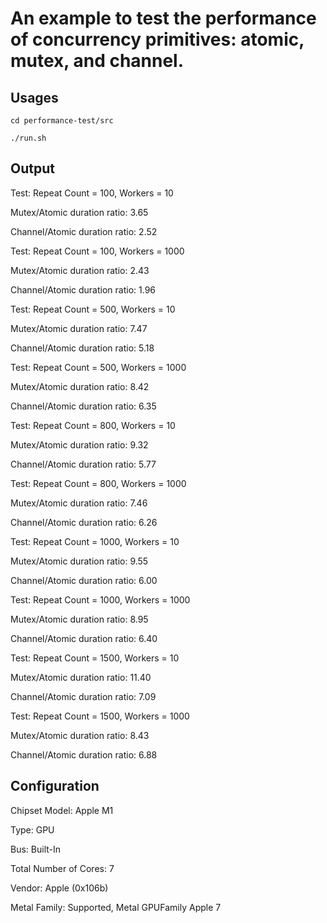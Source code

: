 # An example to test the performance of concurrency primitives: atomic, mutex, and channel.

## Usages

```cd performance-test/src```

```./run.sh```

## Output

Test: Repeat Count = 100, Workers = 10

Mutex/Atomic duration ratio: 3.65

Channel/Atomic duration ratio: 2.52

Test: Repeat Count = 100, Workers = 1000

Mutex/Atomic duration ratio: 2.43

Channel/Atomic duration ratio: 1.96

Test: Repeat Count = 500, Workers = 10

Mutex/Atomic duration ratio: 7.47

Channel/Atomic duration ratio: 5.18

Test: Repeat Count = 500, Workers = 1000

Mutex/Atomic duration ratio: 8.42

Channel/Atomic duration ratio: 6.35

Test: Repeat Count = 800, Workers = 10

Mutex/Atomic duration ratio: 9.32

Channel/Atomic duration ratio: 5.77

Test: Repeat Count = 800, Workers = 1000

Mutex/Atomic duration ratio: 7.46

Channel/Atomic duration ratio: 6.26

Test: Repeat Count = 1000, Workers = 10

Mutex/Atomic duration ratio: 9.55

Channel/Atomic duration ratio: 6.00

Test: Repeat Count = 1000, Workers = 1000

Mutex/Atomic duration ratio: 8.95

Channel/Atomic duration ratio: 6.40

Test: Repeat Count = 1500, Workers = 10

Mutex/Atomic duration ratio: 11.40

Channel/Atomic duration ratio: 7.09

Test: Repeat Count = 1500, Workers = 1000

Mutex/Atomic duration ratio: 8.43

Channel/Atomic duration ratio: 6.88

## Configuration

Chipset Model: Apple M1

Type: GPU

Bus: Built-In

Total Number of Cores: 7

Vendor: Apple (0x106b)

Metal Family: Supported, Metal GPUFamily Apple 7
